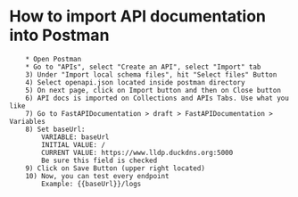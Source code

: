 # How to import API documentation into Postman

        * Open Postman
        * Go to "APIs", select "Create an API", select "Import" tab
        3) Under "Import local schema files", hit "Select files" Button
        4) Select openapi.json located inside postman directory
        5) On next page, click on Import button and then on Close button
        6) API docs is imported on Collections and APIs Tabs. Use what you like
        7) Go to FastAPIDocumentation > draft > FastAPIDocumentation > Variables
        8) Set baseUrl:
            VARIABLE: baseUrl
            INITIAL VALUE: /
            CURRENT VALUE: https://www.lldp.duckdns.org:5000
            Be sure this field is checked
        9) Click on Save Button (upper right located)
        10) Now, you can test every endpoint
            Example: {{baseUrl}}/logs
